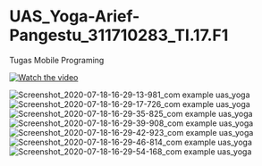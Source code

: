 # UAS_Yoga-Arief-Pangestu_311710283_TI.17.F1
Tugas Mobile Programing

[![Watch the video](https://i.imgur.com/vKb2F1B.png)](https://www.youtube.com/watch?v=xFWoVVlnoMc)

![Screenshot_2020-07-18-16-29-13-981_com example uas_yoga](https://user-images.githubusercontent.com/64071824/87849637-5a50e000-c914-11ea-895b-01cce71a6f32.png)
![Screenshot_2020-07-18-16-29-17-726_com example uas_yoga](https://user-images.githubusercontent.com/64071824/87849640-5c1aa380-c914-11ea-9174-a78c7225e854.png)
![Screenshot_2020-07-18-16-29-35-825_com example uas_yoga](https://user-images.githubusercontent.com/64071824/87849641-5cb33a00-c914-11ea-9efc-100eb8984bed.png)
![Screenshot_2020-07-18-16-29-39-908_com example uas_yoga](https://user-images.githubusercontent.com/64071824/87849643-5d4bd080-c914-11ea-9a40-84e50d949eca.png)
![Screenshot_2020-07-18-16-29-42-923_com example uas_yoga](https://user-images.githubusercontent.com/64071824/87849644-5e7cfd80-c914-11ea-9f82-ed8ab5fe943a.png)
![Screenshot_2020-07-18-16-29-46-814_com example uas_yoga](https://user-images.githubusercontent.com/64071824/87849645-5e7cfd80-c914-11ea-9a3d-acb176f992f0.png)
![Screenshot_2020-07-18-16-29-54-168_com example uas_yoga](https://user-images.githubusercontent.com/64071824/87849646-5f159400-c914-11ea-8319-a9309983052f.png)
